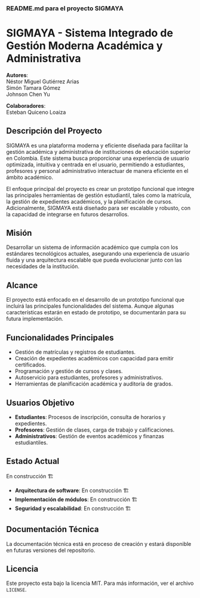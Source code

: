 ### README.md para el proyecto **SIGMAYA**

# SIGMAYA - Sistema Integrado de Gestión Moderna Académica y Administrativa

**Autores**:  
Néstor Miguel Gutiérrez Arias  
Simón Tamara Gómez  
Johnson Chen Yu

**Colaboradores**:      
Esteban Quiceno Loaiza

## Descripción del Proyecto
SIGMAYA es una plataforma moderna y eficiente diseñada para facilitar la gestión académica y administrativa de instituciones de educación superior en Colombia. Este sistema busca proporcionar una experiencia de usuario optimizada, intuitiva y centrada en el usuario, permitiendo a estudiantes, profesores y personal administrativo interactuar de manera eficiente en el ámbito académico.

El enfoque principal del proyecto es crear un prototipo funcional que integre las principales herramientas de gestión estudiantil, tales como la matrícula, la gestión de expedientes académicos, y la planificación de cursos. Adicionalmente, SIGMAYA está diseñado para ser escalable y robusto, con la capacidad de integrarse en futuros desarrollos.

## Misión
Desarrollar un sistema de información académico que cumpla con los estándares tecnológicos actuales, asegurando una experiencia de usuario fluida y una arquitectura escalable que pueda evolucionar junto con las necesidades de la institución.

## Alcance
El proyecto está enfocado en el desarrollo de un prototipo funcional que incluirá las principales funcionalidades del sistema. Aunque algunas características estarán en estado de prototipo, se documentarán para su futura implementación.

## Funcionalidades Principales
- Gestión de matrículas y registros de estudiantes.
- Creación de expedientes académicos con capacidad para emitir certificados.
- Programación y gestión de cursos y clases.
- Autoservicio para estudiantes, profesores y administrativos.
- Herramientas de planificación académica y auditoría de grados.

## Usuarios Objetivo
- **Estudiantes**: Procesos de inscripción, consulta de horarios y expedientes.
- **Profesores**: Gestión de clases, carga de trabajo y calificaciones.
- **Administrativos**: Gestión de eventos académicos y finanzas estudiantiles.

## Estado Actual
En construcción 🏗️

- **Arquitectura de software**: En construcción 🏗️
- **Implementación de módulos**: En construcción 🏗️
- **Seguridad y escalabilidad**: En construcción 🏗️

## Documentación Técnica
La documentación técnica está en proceso de creación y estará disponible en futuras versiones del repositorio.

## Licencia
Este proyecto esta bajo la licencia MIT. Para más información, ver el archivo `LICENSE`.